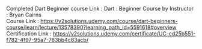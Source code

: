 Completed Dart Beginner course Link : Dart : Beginner Course by Instructor : Bryan Cairns <br/>
Course Link : https://v2solutions.udemy.com/course/dart-beginners-course/learn/lecture/13578390?learning_path_id=5591618#overview <br/>
Certification Link : https://v2solutions.udemy.com/certificate/UC-cd25b551-f782-4f97-95a7-783bb4c83acb/
